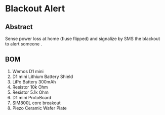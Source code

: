 # Blackout Alert

## Abstract

Sense power loss at home (fluse flipped) and signalize by SMS the blackout to alert someone .

## BOM

1. Wemos D1 mini
2. D1 mini Lithium Battery Shield
3. LiPo Battery 300mAh
4. Resistor 10k Ohm
5. Resistor 5.1k Ohm
6. D1 mini ProtoBoard
7. SIM800L core breakout
8. Piezo Ceramic Wafer Plate
